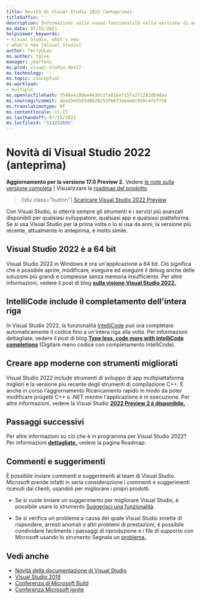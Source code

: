 ```yaml
---
title: Novità di Visual Studio 2022 (anteprima)
titleSuffix: ''
description: Informazioni sulle nuove funzionalità nella versione di anteprima di Visual Studio 2022.
ms.date: 07/15/2021
helpviewer_keywords:
- Visual Studio, what's new
- what's new [Visual Studio]
author: TerryGLee
ms.author: tglee
manager: jmartens
ms.prod: visual-studio-dev17
ms.technology: ''
ms.topic: conceptual
ms.workload:
- multiple
ms.openlocfilehash: 7540a418bbe4e36c1fa01be715fa272282db9daa
ms.sourcegitcommit: aeed3eb503d0b282537b073ebae8c028c4fef750
ms.translationtype: MT
ms.contentlocale: it-IT
ms.lasthandoff: 07/15/2021
ms.locfileid: "114232895"
---
```

# <a name="whats-new-in-visual-studio-2022-preview"></a>Novità di Visual Studio 2022 (anteprima)

**Aggiornamento per la versione 17.0 Preview 2.** Vedere [le note sulla versione completa](/visualstudio/releases/2022/release-notes-preview/) | Visualizzare la [roadmap del prodotto](/visualstudio/productinfo/vs-roadmap/)

>[!div class="button"]
>[Scaricare Visual Studio 2022 Preview](https://visualstudio.microsoft.com/vs/preview/vs2022/)

Con Visual Studio, si otterrà sempre gli strumenti e i servizi più avanzati disponibili per qualsiasi sviluppatore, qualsiasi app e qualsiasi piattaforma. Se si usa Visual Studio per la prima volta o lo si usa da anni, la versione più recente, attualmente in anteprima, è molto simile.

## <a name="visual-studio-2022-is-64-bit"></a>Visual Studio 2022 è a 64 bit

Visual Studio 2022 in Windows è ora un'applicazione a 64 bit. Ciò significa che è possibile aprire, modificare, eseguire ed eseguire il debug anche delle soluzioni più grandi e complesse senza memoria insufficiente. Per altre informazioni, vedere il post di blog [**sulla visione Visual Studio 2022.**](https://devblogs.microsoft.com/visualstudio/visual-studio-2022/)

## <a name="intellicode-includes-whole-line-completion"></a>IntelliCode include il completamento dell'intera riga

In Visual Studio 2022, la funzionalità [IntelliCode](/visualstudio/intellicode/) può ora completare automaticamente il codice fino a un'intera riga alla volta. Per informazioni dettagliate, vedere il post di blog [**Type less, code more with IntelliCode completions**](https://devblogs.microsoft.com/visualstudio/type-less-code-more-with-intellicode-completions/) (Digitare meno codice con completamento IntelliCode).

## <a name="build-modern-apps-with-improved-tools"></a>Creare app moderne con strumenti migliorati

Visual Studio 2022 include strumenti di sviluppo di app multipiattaforma migliori e la versione più recente degli strumenti di compilazione C++. È anche in corso l'aggiornamento Ricaricamento rapido in modo da poter modificare progetti C++ o .NET mentre l'applicazione è in esecuzione. Per altre informazioni, vedere la Visual Studio [ **2022 Preview 2 è disponibile.**](https://devblogs.microsoft.com/visualstudio/visual-studio-2022-preview-2-is-out/) .

## <a name="whats-next"></a>Passaggi successivi

Per altre informazioni su ciò che è in programma per Visual Studio 2022? Per informazioni [**dettagliate,**](/visualstudio/productinfo/vs-roadmap/) vedere la pagina Roadmap.

## <a name="give-us-feedback"></a>Commenti e suggerimenti

È possibile inviare commenti e suggerimenti al team di Visual Studio. Microsoft prende infatti in seria considerazione i commenti e suggerimenti ricevuti dai clienti, usandoli per migliorare i propri prodotti.

* Se si vuole inviare un suggerimento per migliorare Visual Studio, è possibile usare lo strumento [Suggerisci una funzionalità](suggest-a-feature.md).

* Se si verifica un problema a causa del quale Visual Studio smette di rispondere, arresti anomali o altri problemi di prestazioni, è possibile condividere facilmente i passaggi di riproduzione e i file di supporto con Microsoft usando lo strumento Segnala un [problema.](how-to-report-a-problem-with-visual-studio.md)

## <a name="see-also"></a>Vedi anche

* [Novità della documentazione di Visual Studio](whats-new-visual-studio-docs.md)
* [Visual Studio 2019](/visualstudio/releases/2019/release-notes/)
* [Conferenza di Microsoft Build](https://www.microsoft.com/build)
* [Conferenza Microsoft Ignite](https://www.microsoft.com/ignite)
